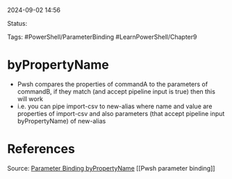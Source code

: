 2024-09-02 14:56

Status:

Tags: #PowerShell/ParameterBinding #LearnPowerShell/Chapter9 

# byPropertyName

- Pwsh compares the properties of commandA to the parameters of commandB, if they match (and accept pipeline input is true) then this will work
- i.e. you can pipe import-csv to new-alias where name and value are properties of import-csv and also parameters (that accept pipeline input byPropertyName) of new-alias

# References
Source: [Parameter Binding byPropertyName](https://read.amazon.com/?asin=B097814LF4&ref_=kwl_kr_iv_rec_1) 
[[Pwsh parameter binding]]